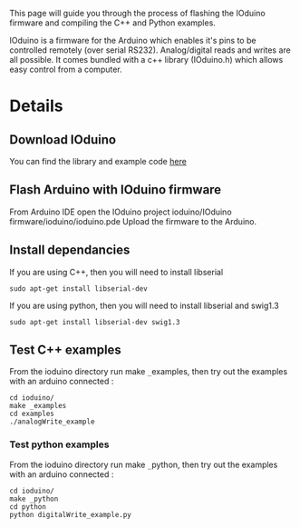 This page will guide you through the process of flashing the IOduino firmware and compiling the C++ and Python examples.

IOduino is a firmware for the Arduino which enables it's pins to be controlled remotely (over serial RS232). Analog/digital reads and writes are all possible. It comes bundled with a c++ library (IOduino.h) which allows easy control from a computer.

# Details #

## Download IOduino ##
You can find the library and example code [here](http://ioduino.googlecode.com/files/IOduino-v1.1.zip)

## Flash Arduino with IOduino firmware ##
From Arduino IDE open the IOduino project ioduino/IOduino firmware/ioduino/ioduino.pde
Upload the firmware to the Arduino.

## Install dependancies ##
If you are using C++, then you will need to install libserial
```
sudo apt-get install libserial-dev
```

If you are using python, then you will need to install libserial and swig1.3
```
sudo apt-get install libserial-dev swig1.3
```

## Test C++ examples ##
From the ioduino directory run make `_`examples, then try out the examples with an arduino connected :
```
cd ioduino/
make _examples
cd examples
./analogWrite_example
```

### Test python examples ###
From the ioduino directory run make `_`python, then try out the examples with an arduino connected :
```
cd ioduino/
make _python
cd python
python digitalWrite_example.py
```